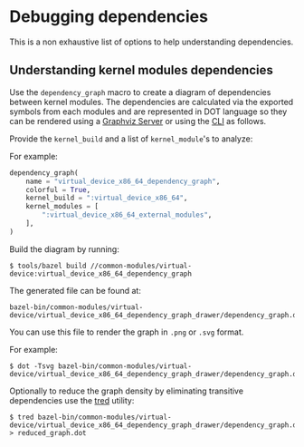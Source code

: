 # Debugging dependencies

This is a non exhaustive list of options to help understanding dependencies.

## Understanding kernel modules dependencies

Use the `dependency_graph` macro to create a diagram of dependencies between
 kernel modules. The dependencies are calculated via the exported symbols from
 each modules and are represented in DOT language so they can be rendered
 using a [Graphviz Server](https://graphviz.org/about/#viewers) or using the
[CLI](https://graphviz.org/doc/info/command.html) as follows.

<!-- TODO: After the change adding these targets land, reference the code here. -->
Provide the `kernel_build` and a list of `kernel_module`'s to analyze:

For example:
```python
dependency_graph(
    name = "virtual_device_x86_64_dependency_graph",
    colorful = True,
    kernel_build = ":virtual_device_x86_64",
    kernel_modules = [
        ":virtual_device_x86_64_external_modules",
    ],
)
```

Build the diagram by running:
```shell
$ tools/bazel build //common-modules/virtual-device:virtual_device_x86_64_dependency_graph
``` 

The generated file can be found at:
```
bazel-bin/common-modules/virtual-device/virtual_device_x86_64_dependency_graph_drawer/dependency_graph.dot
```

You can use this file to render the graph in `.png` or `.svg` format.

For example:
```shell
$ dot -Tsvg bazel-bin/common-modules/virtual-device/virtual_device_x86_64_dependency_graph_drawer/dependency_graph.dot
```

Optionally to reduce the graph density by eliminating transitive dependencies use the [tred]() utility:
```shell
$ tred bazel-bin/common-modules/virtual-device/virtual_device_x86_64_dependency_graph_drawer/dependency_graph.dot > reduced_graph.dot
```


<!-- TODO: Add section for Bazel dependencies. -->